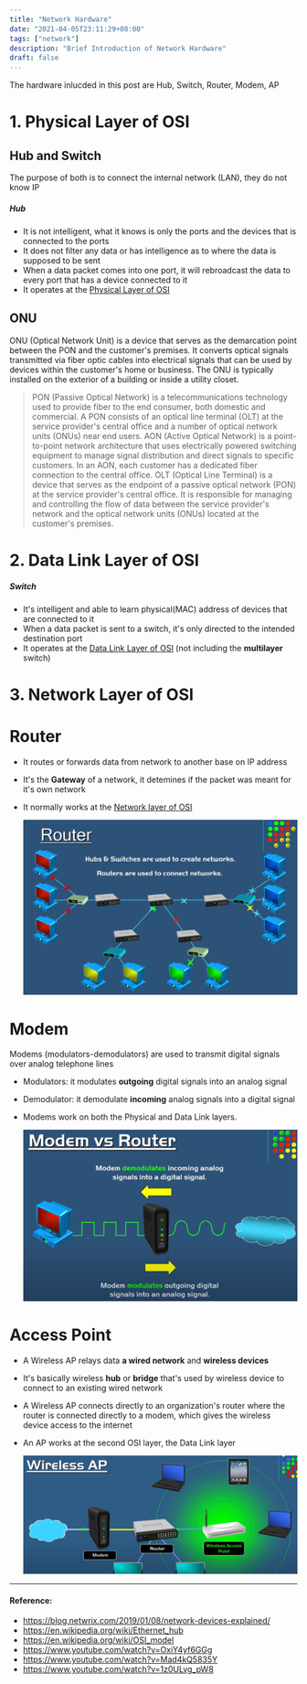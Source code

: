 ```yaml
---
title: "Network Hardware"
date: "2021-04-05T23:11:29+08:00"
tags: ["network"]
description: "Brief Introduction of Network Hardware"
draft: false
---
```


The hardware inlucded in this post are Hub, Switch, Router, Modem, AP

# 1. Physical Layer of OSI
## Hub and Switch
The purpose of both is to connect the internal network (LAN), they do not know IP
##### Hub 
- It is not intelligent, what it knows is only the ports and the devices that is connected to the ports
- It does not filter any data or has intelligence as to where the data is supposed to be sent
- When a data packet comes into one port, it will rebroadcast the data to every port that has a device connected to it 
- It operates at the [Physical Layer of OSI](https://en.wikipedia.org/wiki/OSI_model#Layer_1:_Physical_layer)

## ONU
ONU (Optical Network Unit) is a device that serves as the demarcation point between the PON and the customer's premises. It converts optical signals transmitted via fiber optic cables into electrical signals that can be used by devices within the customer's home or business. The ONU is typically installed on the exterior of a building or inside a utility closet.

> PON (Passive Optical Network) is a telecommunications technology used to provide fiber to the end consumer, both domestic and commercial. A PON consists of an optical line terminal (OLT) at the service provider's central office and a number of optical network units (ONUs) near end users.
> AON (Active Optical Network) is a point-to-point network architecture that uses electrically powered switching equipment to manage signal distribution and direct signals to specific customers. In an AON, each customer has a dedicated fiber connection to the central office.
> OLT (Optical Line Terminal) is a device that serves as the endpoint of a passive optical network (PON) at the service provider's central office. It is responsible for managing and controlling the flow of data between the service provider's network and the optical network units (ONUs) located at the customer's premises.

# 2. Data Link Layer of OSI
##### Switch
- It's intelligent and able to learn physical(MAC) address of devices that are connected to it
- When a data packet is sent to a switch, it's only directed to the intended destination port
- It operates at the [Data Link Layer of OSI](https://en.wikipedia.org/wiki/OSI_model#Layer_2:_Data_Link_layer) (not including the **multilayer** switch)

# 3. Network Layer of OSI
# Router
- It routes or forwards data from network to another base on IP address
- It's the **Gateway** of a network, it detemines if the packet was meant for it's own network
- It normally works at the [Network layer of OSI](https://en.wikipedia.org/wiki/OSI_model#Layer_3:_Network_layer)

  ![Hub vs Switch vs Router](/images/hub_switch_router.png)

# Modem
Modems (modulators-demodulators) are used to transmit digital signals over analog telephone lines
- Modulators: it modulates **outgoing** digital signals into an analog signal
- Demodulator: it demodulate **incoming** analog signals into a digital signal
- Modems work on both the Physical and Data Link layers.

  ![Modem](/images/modem.png)

# Access Point
- A Wireless AP relays data **a wired network** and **wireless devices**
- It's basically wireless **hub** or **bridge** that's used by wireless device to connect to an existing wired network
- A Wireless AP connects directly to an organization's router where the router is connected directly to a modem, which gives the wireless device access to the internet 
- An AP works at the second OSI layer, the Data Link layer

  ![Wireless Access Point](/images/ap.png)

---
#### Reference:
- https://blog.netwrix.com/2019/01/08/network-devices-explained/
- https://en.wikipedia.org/wiki/Ethernet_hub
- https://en.wikipedia.org/wiki/OSI_model
- https://www.youtube.com/watch?v=OxiY4yf6GGg
- https://www.youtube.com/watch?v=Mad4kQ5835Y
- https://www.youtube.com/watch?v=1z0ULvg_pW8
